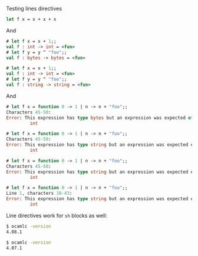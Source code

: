 Testing lines directives

```ocaml
let f x = x + x + x
```

And

```ocaml version=4.02
# let f x = x + 1;;
val f : int -> int = <fun>
# let f y = y ^ "foo";;
val f : bytes -> bytes = <fun>
```

```ocaml version>=4.06
# let f x = x + 1;;
val f : int -> int = <fun>
# let f y = y ^ "foo";;
val f : string -> string = <fun>
```

And

```ocaml version=4.02
# let f x = function 0 -> 1 | n -> n + "foo";;
Characters 45-50:
Error: This expression has type bytes but an expression was expected of type
         int
```

```ocaml version=4.06
# let f x = function 0 -> 1 | n -> n + "foo";;
Characters 45-50:
Error: This expression has type string but an expression was expected of type
         int
```

```ocaml version=4.07
# let f x = function 0 -> 1 | n -> n + "foo";;
Characters 45-50:
Error: This expression has type string but an expression was expected of type
         int
```

```ocaml version>=4.08
# let f x = function 0 -> 1 | n -> n + "foo";;
Line 1, characters 38-43:
Error: This expression has type string but an expression was expected of type
         int
```

Line directives work for `sh` blocks as well:

```sh version=4.08.1
$ ocamlc -version
4.08.1
```

```sh version=4.07.1
$ ocamlc -version
4.07.1
```
